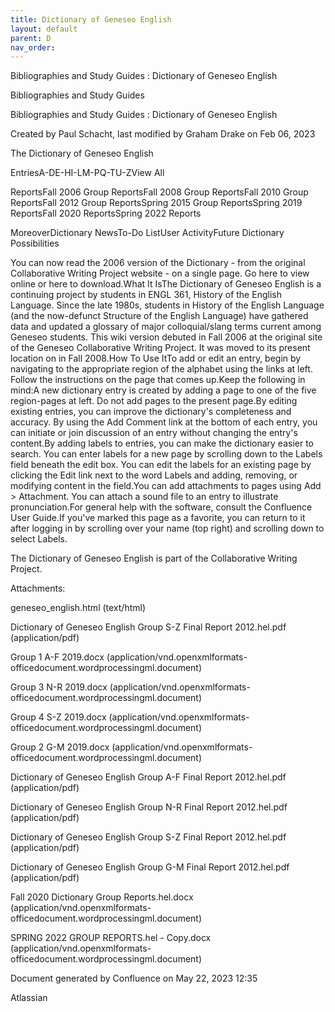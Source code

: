 ```yaml
---
title: Dictionary of Geneseo English
layout: default
parent: D
nav_order:
---
```


Bibliographies and Study Guides : Dictionary of Geneseo English

Bibliographies and Study Guides

Bibliographies and Study Guides : Dictionary of Geneseo English

Created by  Paul Schacht, last modified by  Graham Drake on Feb 06, 2023

The Dictionary of Geneseo English

EntriesA-DE-HI-LM-PQ-TU-ZView All

ReportsFall 2006 Group ReportsFall 2008 Group ReportsFall 2010 Group ReportsFall 2012 Group ReportsSpring 2015 Group ReportsSpring 2019 ReportsFall 2020 ReportsSpring 2022 Reports

MoreoverDictionary NewsTo-Do ListUser ActivityFuture Dictionary Possibilities

You can now read the 2006 version of the Dictionary - from the original Collaborative Writing Project website - on a single page. Go here to view online or here to download.What It IsThe Dictionary of Geneseo English is a continuing project by students in ENGL 361, History of the English Language. Since the late 1980s, students in History of the English Language (and the now-defunct Structure of the English Language) have gathered data and updated a glossary of major colloquial/slang terms current among Geneseo students. This wiki version debuted in Fall 2006 at the original site of the Geneseo Collaborative Writing Project. It was moved to its present location on in Fall 2008.How To Use ItTo add or edit an entry, begin by navigating to the appropriate region of the alphabet using the links at left. Follow the instructions on the page that comes up.Keep the following in mind:A new dictionary entry is created by adding a page to one of the five region-pages at left. Do not add pages to the present page.By editing existing entries, you can improve the dictionary's completeness and accuracy. By using the Add Comment link at the bottom of each entry, you can initiate or join discussion of an entry without changing the entry's content.By adding labels to entries, you can make the dictionary easier to search. You can enter labels for a new page by scrolling down to the Labels field beneath the edit box. You can edit the labels for an existing page by clicking the Edit link next to the word Labels and adding, removing, or modifying content in the field.You can add attachments to pages using Add &gt; Attachment. You can attach a sound file to an entry to illustrate pronunciation.For general help with the software, consult the Confluence User Guide.If you've marked this page as a favorite, you can return to it after logging in by scrolling over your name (top right) and scrolling down to select Labels.

The Dictionary of Geneseo English is part of the Collaborative Writing Project.

Attachments:

geneseo_english.html (text/html)

Dictionary of Geneseo English Group S-Z Final Report 2012.hel.pdf (application/pdf)

Group 1 A-F 2019.docx (application/vnd.openxmlformats-officedocument.wordprocessingml.document)

Group 3 N-R 2019.docx (application/vnd.openxmlformats-officedocument.wordprocessingml.document)

Group 4 S-Z 2019.docx (application/vnd.openxmlformats-officedocument.wordprocessingml.document)

Group 2 G-M 2019.docx (application/vnd.openxmlformats-officedocument.wordprocessingml.document)

Dictionary of Geneseo English Group A-F Final Report 2012.hel.pdf (application/pdf)

Dictionary of Geneseo English Group N-R Final Report 2012.hel.pdf (application/pdf)

Dictionary of Geneseo English Group S-Z Final Report 2012.hel.pdf (application/pdf)

Dictionary of Geneseo English Group G-M Final Report 2012.hel.pdf (application/pdf)

Fall 2020 Dictionary Group Reports.hel.docx (application/vnd.openxmlformats-officedocument.wordprocessingml.document)

SPRING 2022 GROUP REPORTS.hel - Copy.docx (application/vnd.openxmlformats-officedocument.wordprocessingml.document)

Document generated by Confluence on May 22, 2023 12:35

Atlassian
